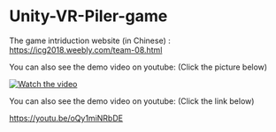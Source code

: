 # Unity-VR-Piler-game

The game intriduction website (in Chinese) : https://icg2018.weebly.com/team-08.html

You can also see the demo video on youtube: (Click the picture below)

[![Watch the video](https://i9.ytimg.com/vi/oQy1miNRbDE/mq2.jpg?sqp=CIH50vIF&rs=AOn4CLAou5PXEV7nswu_QDuKW2d55C33Ug)](https://youtu.be/oQy1miNRbDE)

You can also see the demo video on youtube: (Click the link below)

https://youtu.be/oQy1miNRbDE
